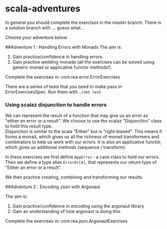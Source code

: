 # scala-adventures
In general you should complete the exercises in the master branch.
There is a solution branch with  ... guess what...

Choose your adventure below


##Adventure 1 : Handling Errors with Monads
The aim is:

1. Gain practice/confidence in handling errors.
2. Gain practice weilding monads (all the exercises can be solved using generic monad or applicative functor methods!).

Complete the exercises in: com.rea.error.ErrorExercises

There are a series of tests that you need to make pass in ErrorExercisesSpec.
Run them with `./sbt test`


### Using scalaz disjunction to handle errors

We can represent the result of a function that may give us an error as "either an error or a result".
We choose to use the scalaz "Disjunction" class to hold this result type.  
Disjunction is similar to the scala "Either" but is "right-biased".  This means it forms a monad, which
gives us all the richness of monad transformers and combinators to help us work with our errors.  It is also 
an applicative functor, which gives us additional methods (sequence / transform).

In these exercises we first define `AppError` : a case class to hold our errors.
Then we define a type alias `ErrorOr[A]`, that represents our return type of "Either an error or a result".

We then practice creating, combining and transforming our results.

##Adventure 2 : Encoding Json with Argonaut

The aim is:

1. Gain practice/confidence in encoding using the argonaut library
2. Gain an understanding of how argonaut is doing this.

Complete the exercises in: com.rea.json.ArgonautExercises


